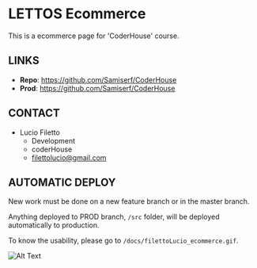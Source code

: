 # LETTOS Ecommerce

This is a ecommerce page for 'CoderHouse' course.


## LINKS
- **Repo**: https://github.com/Samiserf/CoderHouse
- **Prod**: https://github.com/Samiserf/CoderHouse

## CONTACT
- Lucio Filetto
    - Development
    - coderHouse
    - filettolucio@gmail.com

## AUTOMATIC DEPLOY
New work must be done on a new feature branch or in the master branch.

Anything deployed to PROD branch, `/src` folder, will be deployed automatically to production.

To know the usability, please go to `/docs/filettoLucio_ecommerce.gif`. 

![Alt Text](`/docs/filettoLucio_ecommerce.gif`)
